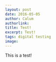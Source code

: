 ```yaml
---
layout: post
date: 2016-05-05
author: Calum
authorlink: 
title: Test!
excerpt: Test!
tags: digital testing
image: 
---
```


This is a test!
